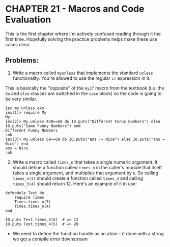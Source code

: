 # CHAPTER 21 - Macros and Code Evaluation

This is the first chapter where I'm actively confused reading through it the first time. Hopefully solving the practice problems helps make these use cases clear.

## Problems:

1. Write a macro called `myunless` that implements the standard `unless` functionality. You're allowed to use the regular `if` expression in it.

This is basically the "opposite" of the `myif` macro from the textbook (i.e. the `do` and `else` clauses are switched in the `case` block) so the code is going to be very similar.

```
iex my_unless.exs
iex(1)> require My
My
iex(2)> My.unless 420==69 do IO.puts("Different Funny Numbers") else IO.puts("Same Funny Numbers") end
Different Funny Numbers
:ok
iex(3)> My.unless 69==69 do IO.puts("ans != Nice") else IO.puts("ans = Nice") end
ans = Nice
:ok
```

2. Write a macro called `times_n` that takes a single numeric argument. It should define a function called `times_n` in the caller's module that itself takes a single argument, and multiplies that argument by `n`. So calling `times_n(3)` should create a function called `times_3` and calling `times_3(4)` should return 12. Here's an example of it in use:
```
defmodule Test do
    require Times
    Times.times_n(3)
    Times.times_n(4)
end

IO.puts Test.times_3(4)  # => 12
IO.puts Test.times_4(5)  # => 20
```

- We need to define the function handle as an atom - if done with a string we get a compile error downstream

